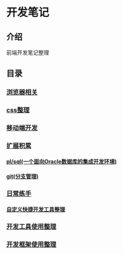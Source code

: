# 开发笔记

## 介绍

前端开发笔记整理

## 目录

### [浏览器相关](./webDev/browser/index.MarkDown)

### [css整理](./webDev/css/index.MarkDown)

### [移动端开发](./webDev/mobile/index.MarkDown)

### [扩展积累](./webDev)

#### [pl/sql(一个面向Oracle数据库的集成开发环境)](./extend/pl_sql/index.MarkDown)

#### [git(分支管理)](./extend/git/index.MarkDown)

### [日常练手](./dev/index.MarkDown)

#### [自定义快捷开发工具整理](./dev/custom_tool/index.MarkDown)

### [开发工具使用整理](./tool/tool.MarkDown)

### [开发框架使用整理](./note/iframe/index.MarkDown)